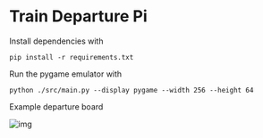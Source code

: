 # Train Departure Pi

Install dependencies with 

`pip install -r requirements.txt`

Run the pygame emulator with

`python ./src/main.py --display pygame --width 256 --height 64`

Example departure board

![img](https://i.redd.it/hu788k5bih421.jpg)